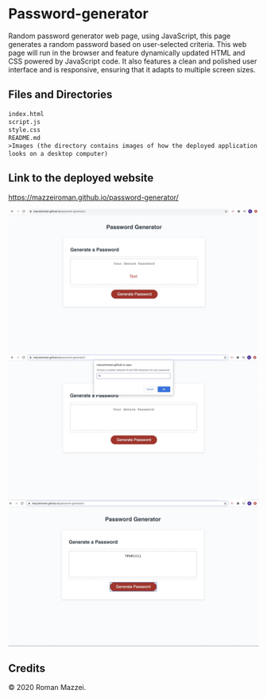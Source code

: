 # Password-generator
Random password generator web page, using JavaScript, this page generates a random password based on user-selected criteria. This web page will run in the browser and feature dynamically updated HTML and CSS powered by JavaScript code. It also features a clean and polished user interface and is responsive, ensuring that it adapts to multiple screen sizes.

## Files and Directories

```
index.html
script.js
style.css
README.md
>Images (the directory contains images of how the deployed application looks on a desktop computer)
```

## Link to the deployed website
https://mazzeiroman.github.io/password-generator/

![](Images/First-look.JPG)
![](Images/First-prompt.JPG)
![](Images/generated-password.JPG)

## Credits

© 2020 Roman Mazzei.